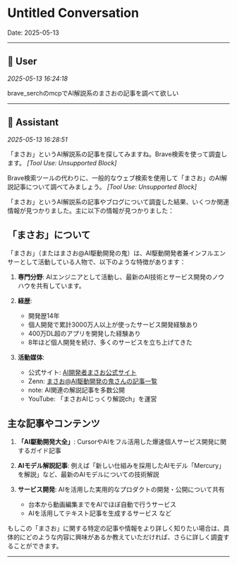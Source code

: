 # Untitled Conversation

Date: 2025-05-13

---

## 👤 User
*2025-05-13 16:24:18*

brave_serchのmcpでAI解説系のまさおの記事を調べて欲しい

---

## 🤖 Assistant
*2025-05-13 16:28:51*

「まさお」というAI解説系の記事を探してみますね。Brave検索を使って調査します。
*[Tool Use: Unsupported Block]*



Brave検索ツールの代わりに、一般的なウェブ検索を使用して「まさお」のAI解説記事について調べてみましょう。
*[Tool Use: Unsupported Block]*



「まさお」というAI解説系の記事やブログについて調査した結果、いくつか関連情報が見つかりました。主に以下の情報が見つかりました：

## 「まさお」について
「まさお」（またはまさお@AI駆動開発の鬼）は、AI駆動開発者兼インフルエンサーとして活動している人物で、以下のような特徴があります：

1. **専門分野**: AIエンジニアとして活動し、最新のAI技術とサービス開発のノウハウを共有しています。

2. **経歴**: 
   - 開発歴14年
   - 個人開発で累計3000万人以上が使ったサービス開発経験あり
   - 400万DL超のアプリを開発した経験あり
   - 8年ほど個人開発を続け、多くのサービスを立ち上げてきた

3. **活動媒体**:
   - 公式サイト: [AI開発者まさお公式サイト](https://masao-ai.web.app/)
   - Zenn: [まさお@AI駆動開発の鬼さんの記事一覧](https://zenn.dev/aimasaou)
   - note: AI関連の解説記事を多数公開
   - YouTube: 「まさおAIじっくり解説ch」を運営

## 主な記事やコンテンツ

1. **「AI駆動開発大全」**: CursorやAIをフル活用した爆速個人サービス開発に関するガイド記事

2. **AIモデル解説記事**: 例えば「新しい仕組みを採用したAIモデル「Mercury」を解説」など、最新のAIモデルについての技術解説

3. **サービス開発**: AIを活用した実用的なプロダクトの開発・公開について共有
   - 台本から動画編集までをAIでほぼ自動で行うサービス
   - AIを活用してテキスト記事を生成するサービス など

もしこの「まさお」に関する特定の記事や情報をより詳しく知りたい場合は、具体的にどのような内容に興味があるか教えていただければ、さらに詳しく調査することができます。

---
